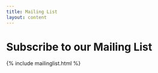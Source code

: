 ```yaml
---
title: Mailing List
layout: content
---
```


# Subscribe to our Mailing List

{% include mailinglist.html %}
